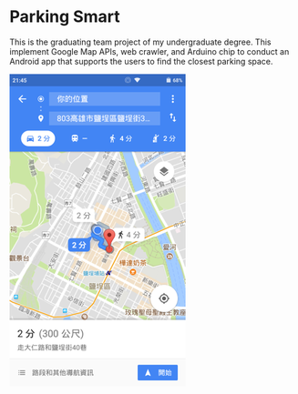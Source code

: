 # Parking Smart
This is the graduating team project of my undergraduate degree.
This implement Google Map APIs, web crawler, and Arduino chip to conduct an Android app that supports the users to find the closest parking space.

![image](https://github.com/ruby851015/Parking-Smart/blob/master/%E5%9B%BE%E7%89%871.png)
